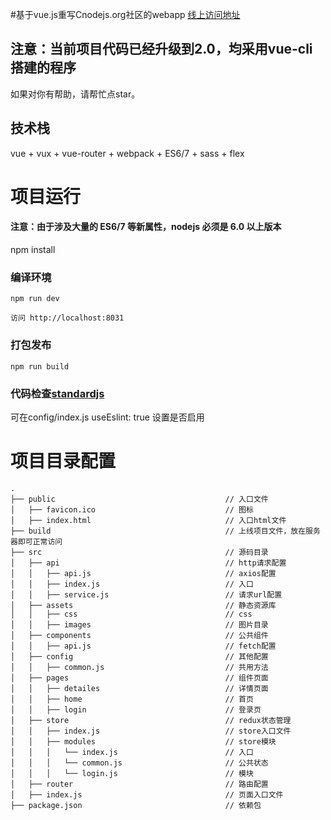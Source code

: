 #基于vue.js重写Cnodejs.org社区的webapp [线上访问地址](http://demo.592php.com/vuecnode/)

## 注意：当前项目代码已经升级到2.0，均采用vue-cli搭建的程序
 如果对你有帮助，请帮忙点star。
## 技术栈

vue + vux + vue-router + webpack + ES6/7  + sass + flex

# 项目运行

#### 注意：由于涉及大量的 ES6/7 等新属性，nodejs 必须是 6.0 以上版本

npm install


### 编译环境
```
npm run dev

访问 http://localhost:8031
```
### 打包发布
```
npm run build

```
### 代码检查[standardjs](https://standardjs.com/readme-zhcn.html)
可在config/index.js 
useEslint: true 设置是否启用

# 项目目录配置

```
.
├── public                                      // 入口文件
│   ├── favicon.ico                             // 图标
│   ├── index.html                              // 入口html文件
├── build                                       // 上线项目文件，放在服务器即可正常访问
├── src                                         // 源码目录
│   ├── api                                     // http请求配置
│   │   ├── api.js                              // axios配置
│   │   ├── index.js                            // 入口
│   │   ├── service.js                          // 请求url配置
│   ├── assets                                  // 静态资源库
│   │   ├── css                                 // css
│   │   ├── images                              // 图片目录
│   ├── components                              // 公共组件
│   │   ├── api.js                              // fetch配置
│   ├── config                                  // 其他配置
│   │   ├── common.js                           // 共用方法
│   ├── pages                                   // 组件页面
│   │   ├── detailes                            // 详情页面
│   │   ├── home                                // 首页
│   │   ├── login                               // 登录页
│   ├── store                                   // redux状态管理
│   │   ├── index.js                            // store入口文件
│   │   ├── modules                             // store模块
│   │   │   └── index.js                        // 入口
│   │   │   └── common.js                       // 公共状态
│   │   │   └── login.js                        // 模块
│   ├── router                                  // 路由配置
│   ├── index.js                                // 页面入口文件
├── package.json                                // 依赖包
```